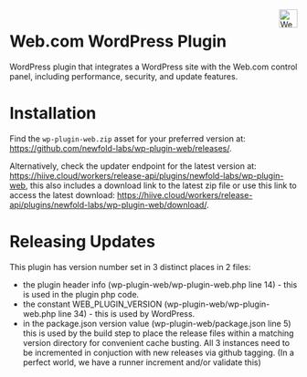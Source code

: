 <a href="https://web.com/" target="_blank">
    <img src="https://www.web.com/content/experience-fragments/webdotcom/site-header/master/_jcr_content/root/header/logo.coreimg.svg/1605898468526.svg" alt="Web.com Logo" title="Web.com" align="right" height="32" />
</a>

# Web.com WordPress Plugin

WordPress plugin that integrates a WordPress site with the Web.com control panel, including performance, security, and
update features.

# Installation

Find the `wp-plugin-web.zip` asset for your preferred version at: https://github.com/newfold-labs/wp-plugin-web/releases/.

Alternatively, check the updater endpoint for the latest version at: https://hiive.cloud/workers/release-api/plugins/newfold-labs/wp-plugin-web, this also includes a download link to the latest zip file or use this link to access the latest download: https://hiive.cloud/workers/release-api/plugins/newfold-labs/wp-plugin-web/download/.

# Releasing Updates

This plugin has version number set in 3 distinct places in 2 files:

- the plugin header info (wp-plugin-web/wp-plugin-web.php line 14) - this is used in the plugin php code.
- the constant WEB_PLUGIN_VERSION (wp-plugin-web/wp-plugin-web.php line 34) - this is used by
  WordPress.
- in the package.json version value (wp-plugin-web/package.json line 5) this is used by the build step to place
  the release files within a matching version directory for convenient cache busting. All 3 instances need to be
  incremented in conjuction with new releases via github tagging.
  (In a perfect world, we have a runner increment and/or validate this)
